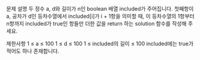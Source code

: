 문제 설명
두 정수 a, d와 길이가 n인 boolean 배열 included가 주어집니다. 첫째항이 a, 공차가 d인 등차수열에서 included[i]가 i + 1항을 의미할 때, 이 등차수열의 1항부터 n항까지 included가 true인 항들만 더한 값을 return 하는 solution 함수를 작성해 주세요.

제한사항
1 ≤ a ≤ 100
1 ≤ d ≤ 100
1 ≤ included의 길이 ≤ 100
included에는 true가 적어도 하나 존재합니다.
